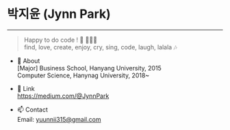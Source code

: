 # 박지윤 (Jynn Park)
<!--
**jyuunnii/jyuunnii** is a ✨ _special_ ✨ repository because its `README.md` (this file) appears on your GitHub profile.

Here are some ideas to get you started:

- 🔭 I’m currently working on ...
- 🌱 I’m currently learning ...
- 👯 I’m looking to collaborate on ...
- 🤔 I’m looking for help with ...
- 💬 Ask me about ...
- 📫 How to reach me: ...
- 😄 Pronouns: ...
- ⚡ Fun fact: ...
-->

---
> Happy to do code ! 💜 👩🏻‍💻    
> find, love, create, enjoy, cry, sing, code, laugh, lalala 🎶

- 💬 About    
  [Major]
  Business School, Hanyang University, 2015     
  Computer Science, Hanynag University, 2018~     
  
- 🔗 Link   
  https://medium.com/@JynnPark
   
- 📫 Contact   
  Email: yuunnii315@gmail.com
